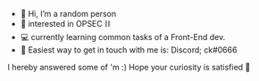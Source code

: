 - 👋 Hi, I’m a random person
- 👀 interested in OPSEC ⛓
- 💻 currently learning common tasks of a Front-End dev.
- 🔗 Easiest way to get in touch with me is: Discord; ck#0666

I hereby answered some of 'm :) Hope your curiosity is satisfied  🎉
